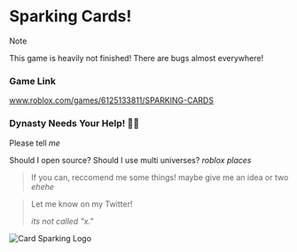# Sparking Cards!

> [!NOTE]
> This game is heavily not finished!
> There are bugs almost everywhere!

### Game Link
www.roblox.com/games/6125133811/SPARKING-CARDS

### Dynasty Needs Your Help! 🫵🏾

Please tell *me*

Should I open source?
Should I use multi universes? *roblox places*

> If you can, reccomend me some things!
> maybe give me an idea or two *ehehe*

> Let me know on my Twitter!
> 
> *its not called "x."*

![Card Sparking Logo](https://github.com/user-attachments/assets/dc2d5337-7148-4843-acee-3e86b43e4bb3)
